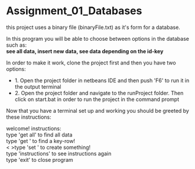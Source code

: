 # Assignment_01_Databases

<p>this project uses a binary file (binaryFile.txt) as it's form for a database.</p>

<p>In this program you will be able to choose between options in the database such as:<br/> <b>see all data, insert new data, see data depending on the id-key</b></p>


In order to make it work, clone the project first and then you have two options:
<ul>
  <li>1. Open the project folder in netbeans IDE and then push 'F6' to run it in the output terminal</li>
  <li>2. Open the project folder and navigate to the runProject folder. Then click on start.bat in order to run the project in the command prompt</li>
</ul>

<p>Now that you have a terminal set up and working you should be greeted by these instructions:</p>
<p>welcome! instructions:<br><nbsp>type 'get all' to find all data<br><nbsp>type 'get <key value>' to find a key-row!<br><&nbsp>type 'set <key value> <name value> <age value>' to create something!<br><nbsp>type 'instructions' to see instructions again<br><nbsp>type 'exit' to close program</p>
